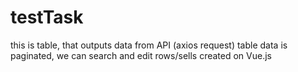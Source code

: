 # testTask
this is table, that outputs data from API (axios request)
table data is paginated, we can search and edit rows/sells
created on Vue.js
